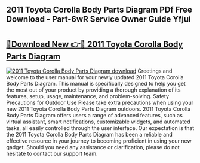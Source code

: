 ## 2011 Toyota Corolla Body Parts Diagram PDf Free Download - Part-6wR Service Owner Guide Yfjui

# <h2><a href="http://dfupbm.blite.top/?on=2011+Toyota+Corolla+Body+Parts+Diagram">🔗Download New 👉🔴 2011 Toyota Corolla Body Parts Diagram</a></h2>

[![2011 Toyota Corolla Body Parts Diagram download](https://i.imgur.com/lujVjoI.png)](http://dfupbm.blite.top/?on=2011+Toyota+Corolla+Body+Parts+Diagram)
Greetings and welcome to the user manual for your newly updated 2011 Toyota Corolla Body Parts Diagram. This manual is specifically designed to help you get the most out of your product by providing a thorough explanation of its features, setup, usage, maintenance, and problem-solving. Safety Precautions for Outdoor Use Please take extra precautions when using your new 2011 Toyota Corolla Body Parts Diagram outdoors. 2011 Toyota Corolla Body Parts Diagram offers users a range of advanced features, such as virtual assistant, smart notifications, customizable widgets, and automated tasks, all easily controlled through the user interface. Our expectation is that the 2011 Toyota Corolla Body Parts Diagram has been a reliable and effective resource in your journey to becoming proficient in using your new gadget. Should you need any assistance or clarification, please do not hesitate to contact our support team.
